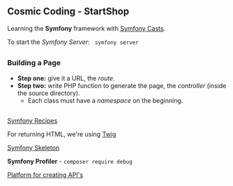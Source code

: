 ## Cosmic Coding - StartShop

Learning the **Symfony** framework with [Symfony Casts](https://symfonycasts.com/tracks/symfony7).

To start the *Symfony Server*: &nbsp; ```symfony server```

##

### Building a Page

- **Step one:** give it a URL, the *route*.
- **Step two:** write PHP function to generate the page, the *controller* (inside the source directory).
    - Each class must have a *namespace* on the beginning.

##

[Symfony Recipes](https://github.com/symfony/recipes?tab=readme-ov-file)

For returning HTML, we're using [Twig](https://twig.symfony.com/)

[Symfony Skeleton](https://github.com/symfony/skeleton)

**Symfony Profiler** - ```composer require debug```

[Platform for creating API's](https://api-platform.com/)